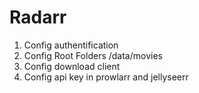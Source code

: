 # Radarr

1. Config authentification
1. Config Root Folders /data/movies
1. Config download client
1. Config api key in prowlarr and jellyseerr
